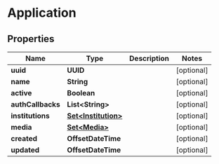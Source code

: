 

# Application


## Properties

Name | Type | Description | Notes
------------ | ------------- | ------------- | -------------
**uuid** | **UUID** |  |  [optional]
**name** | **String** |  |  [optional]
**active** | **Boolean** |  |  [optional]
**authCallbacks** | **List&lt;String&gt;** |  |  [optional]
**institutions** | [**Set&lt;Institution&gt;**](Institution.md) |  |  [optional]
**media** | [**Set&lt;Media&gt;**](Media.md) |  |  [optional]
**created** | **OffsetDateTime** |  |  [optional]
**updated** | **OffsetDateTime** |  |  [optional]



